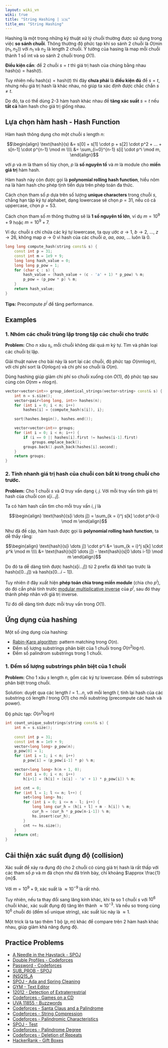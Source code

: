 ```yaml
---
layout: wiki_vn
wiki: true
title: "String Hashing | 🇻🇳"
title_en: "String Hashing"
---
```


Hashing là một trong những kỹ thuật xử lý chuỗi thường được sử dụng trong việc **so sánh chuỗi**. Thông thường độ phức tạp khi so sánh 2 chuỗi là $O(\min(n_1, n_2))$ với $n_1$ và $n_2$ là length 2 chuỗi. Ý tưởng của hasing là map mỗi chuỗi thành 1 số int và so sánh 2 chuỗi trong $O(1)$.

**Điều kiện cần**: để 2 chuỗi $s = t$ thì giá trị hash của chúng bằng nhau $\text{hash}(s) = \text{hash}(t)$.

Tuy nhiên nếu $\text{hash}(s) = \text{hash}(t)$ thì đây **chưa phải** là **điều kiện đủ** để $s = t$, nhưng nếu giá trị hash là khác nhau, nó giúp ta xác định được chắc chắn $s \neq t$.

Do đó, ta có thể dùng 2-3 hàm hash khác nhau để **tăng xác suất** $s = t$ nếu **tất cả** hàm hash cho giá trị giống nhau.

## Lựa chọn hàm hash - Hash Function

Hàm hash thông dụng cho một chuỗi $s$ length $n$:

$$\begin{align}
\text{hash}(s) &= s[0] + s[1] \cdot p + s[2] \cdot p^2 + ... + s[n-1] \cdot p^{n-1} \mod m \\\\
&= \sum_{i=0}^{n-1} s[i] \cdot p^i \mod m,
\end{align}$$


với $p$ và $m$ là tham số tùy chọn, $p$ là **số nguyên tố** và $m$ là module cho **miền giá trị** hàm hash.

Hàm hash này còn được gọi là **polynomial rolling hash function**, hiểu nôm na là hàm hash cho phép tịnh tiến dựa trên phép toán đa thức.

Cách chọn tham số $p$ dựa trên số lượng **unique characters** trong chuỗi $s$, chẳng hạn tập ký tự alphabet, dạng lowercase sẽ chọn $p = 31$, nếu có cả uppercase, chọn $p = 53$.

Cách chọn tham số $m$ thông thường sẽ là **1 số nguyên tố lớn**, ví dụ $m = 10^9+9$ hoặc $m = 10^9+7$.

Ví dụ: chuỗi $s$ chỉ chứa các ký tự lowercase, ta quy ước $a \rightarrow 1$, $b \rightarrow 2$, $\dots$, $z \rightarrow 26$, không map $a \rightarrow 0$ vì hash của các chuỗi $a$, $aa$, $aaa$, $\dots$ luôn là $0$.

```cpp
long long compute_hash(string const& s) {
    const int p = 31;
    const int m = 1e9 + 9;
    long long hash_value = 0;
    long long p_pow = 1;
    for (char c : s) {
        hash_value = (hash_value + (c - 'a' + 1) * p_pow) % m;
        p_pow = (p_pow * p) % m;
    }
    return hash_value;
}
```

**Tips:** Precompute $p^i$ để tăng performance.

## Examples

### 1. Nhóm các chuỗi trùng lặp trong tập các chuỗi cho trước

**Problem:** Cho $n$ xâu $s_i$, mỗi chuỗi không dài quá $m$ ký tự. Tìm và phân loại các chuỗi bị lặp.

Giải thuật naive cho bài này là sort lại các chuỗi, độ phức tạp $O(n m \log n)$, với chi phí sort là $O(n \log n)$ và chi phí so chuỗi là $O(m)$.

Dùng hashing giúp giảm chi phí so chuỗi xuống còn $O(1)$, độ phức tạp sau cùng còn $O(n m + n \log n)$.


```cpp
vector<vector<int>> group_identical_strings(vector<string> const& s) {
    int n = s.size();
    vector<pair<long long, int>> hashes(n);
    for (int i = 0; i < n; i++)
        hashes[i] = {compute_hash(s[i]), i};

    sort(hashes.begin(), hashes.end());

    vector<vector<int>> groups;
    for (int i = 0; i < n; i++) {
        if (i == 0 || hashes[i].first != hashes[i-1].first)
            groups.emplace_back();
        groups.back().push_back(hashes[i].second);
    }
    return groups;
}
```

### 2. Tính nhanh giá trị hash của chuỗi con bất kì trong chuỗi cho trước.

**Problem:** Cho 1 chuỗi $s$ và $Q$ truy vấn dạng $i$, $j$. Với mỗi truy vấn tính giá trị hash của chuỗi con $s [i \dots j]$. 

Ta có hàm hash cần tìm cho mỗi truy vấn $i$, $j$ là

$$\begin{align}
\text{hash}(s[i \dots j]) = \sum_{k = i}^j s[k] \cdot p^{k-i} \mod m
\end{align}$$


Như đã đề cập, hàm hash được gọi là **polynomial rolling hash function**, ta dễ thấy rằng:


$$\begin{align}
\text{hash}(s[i \dots j]) \cdot p^i &= \sum_{k = i}^j s[k] \cdot p^k \mod m \\\\
&= \text{hash}(s[0 \dots j]) - \text{hash}(s[0 \dots i-1]) \mod m
\end{align}$$


Do đó ta dễ dàng tính được $\text{hash}(s[i \dots j])$ từ 2 prefix đã khởi tạo trước là $\text{hash}(s[0 \dots j])$ và $\text{hash}(s[0 \dots i-1])$. 

Tuy nhiên ở đây xuất hiện **phép toán chia trong miền module** (chia cho $p^i$), do đó cần phải tính trước [modular multiplicative inverse](../../wiki/algebra/module-inverse) của $p^i$, sau đó thay thành phép nhân với giá trị inverse.

Từ đó dễ dàng tính được mỗi truy vấn trong $O(1)$.


## Ứng dụng của hashing

Một số ứng dụng của hashing:

* [Rabin-Karp algorithm](../string/rabin-karp): pattern matching trong $O(n)$.
* Đếm số lượng substrings phân biệt của 1 chuỗi trong $O(n^2 \log n)$.
* Đếm số palindrom substrings trong 1 chuỗi.

### 1. Đếm số lượng substrings phân biệt của 1 chuỗi

**Problem:** Cho 1 xâu $s$ length $n$, gồm các ký tự lowercase. Đếm số substrings phân biệt trong chuỗi.

Solution: duyệt qua các length $l = 1 \dots n$, với mỗi length $l$, tính lại hash của các substring có length $l$ trong $O(1)$ cho mỗi substring (precompute các hash và power). 

Độ phức tạp: $O(n^2 \log n)$


```cpp
int count_unique_substrings(string const& s) {
    int n = s.size();
    
    const int p = 31;
    const int m = 1e9 + 9;
    vector<long long> p_pow(n);
    p_pow[0] = 1;
    for (int i = 1; i < n; i++)
        p_pow[i] = (p_pow[i-1] * p) % m;

    vector<long long> h(n + 1, 0);
    for (int i = 0; i < n; i++)
        h[i+1] = (h[i] + (s[i] - 'a' + 1) * p_pow[i]) % m;

    int cnt = 0;
    for (int l = 1; l <= n; l++) {
        set<long long> hs;
        for (int i = 0; i <= n - l; i++) {
            long long cur_h = (h[i + l] + m - h[i]) % m;
            cur_h = (cur_h * p_pow[n-i-1]) % m;
            hs.insert(cur_h);
        }
        cnt += hs.size();
    }
    return cnt;
}
```

## Cải thiện xác suất đụng độ (collision)

Xác suất để xảy ra đụng độ cho 2 chuỗi có cùng giá trị hash là rất thấp với các tham số $p$ và $m$ đã chọn như đã trình bày, chỉ khoảng $\approx \frac{1}{m}$.


Với $m = 10^9 + 9$, xác suất là $\approx 10^{-9}$ là rất nhỏ.

Tuy nhiên, nếu ta thay đổi sang lăng kính khác, khi ta so 1 chuỗi $s$ với $10^6$ chuỗi khác, xác suất đụng độ tăng lên thành $\approx 10^{-3}$. Và nếu so trong cùng $10^6$ chuỗi đó (đếm số unique string), xác suất lúc này là $\approx 1$.

Một trick là ta tạo thêm 1 bộ $(p, m)$ khác để compare trên 2 hàm hash khác nhau, giúp giảm khả năng đụng độ.


## Practice Problems

* [A Needle in the Haystack - SPOJ](http://www.spoj.com/problems/NHAY/)
* [Double Profiles - Codeforces](http://codeforces.com/problemset/problem/154/C)
* [Password - Codeforces](http://codeforces.com/problemset/problem/126/B)
* [SUB_PROB - SPOJ](http://www.spoj.com/problems/SUB_PROB/)
* [INSQ15_A](https://www.codechef.com/problems/INSQ15_A)
* [SPOJ - Ada and Spring Cleaning](http://www.spoj.com/problems/ADACLEAN/)
* [GYM - Text Editor](http://codeforces.com/gym/101466/problem/E)
* [12012 - Detection of Extraterrestrial](https://uva.onlinejudge.org/index.php?option=onlinejudge&page=show_problem&problem=3163)
* [Codeforces - Games on a CD](http://codeforces.com/contest/727/problem/E)
* [UVA 11855 - Buzzwords](https://uva.onlinejudge.org/index.php?option=com_onlinejudge&Itemid=8&page=show_problem&problem=2955)
* [Codeforces - Santa Claus and a Palindrome](http://codeforces.com/contest/752/problem/D)
* [Codeforces - String Compression](http://codeforces.com/contest/825/problem/F)
* [Codeforces - Palindromic Characteristics](http://codeforces.com/contest/835/problem/D)
* [SPOJ - Test](http://www.spoj.com/problems/CF25E/)
* [Codeforces - Palindrome Degree](http://codeforces.com/contest/7/problem/D)
* [Codeforces - Deletion of Repeats](http://codeforces.com/contest/19/problem/C)
* [HackerRank - Gift Boxes](https://www.hackerrank.com/contests/womens-codesprint-5/challenges/gift-boxes)



